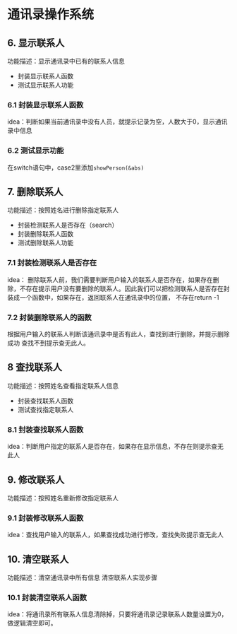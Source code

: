 # 通讯录操作系统

## 6. 显示联系人
功能描述：显示通讯录中已有的联系人信息
- 封装显示联系人函数
- 测试显示联系人功能

### 6.1 封装显示联系人函数
idea：判断如果当前通讯录中没有人员，就提示记录为空，人数大于0，显示通讯录中信息

### 6.2 测试显示功能
在switch语句中，case2里添加`showPerson(&abs)`

## 7. 删除联系人
功能描述：按照姓名进行删除指定联系人
- 封装检测联系人是否存在（search）
- 封装删除联系人函数
- 测试删除联系人功能

### 7.1 封装检测联系人是否存在
idea：
删除联系人前，我们需要判断用户输入的联系人是否存在，如果存在删除，不存在提示用户没有要删除的联系人。因此我们可以把检测联系人是否存在封装成一个函数中，如果存在，返回联系人在通讯录中的位置， 不存在return -1

### 7.2 封装删除联系人的函数
根据用户输入的联系人判断该通讯录中是否有此人，查找到进行删除，并提示删除成功
查找不到提示查无此人。

## 8 查找联系人
功能描述：按照姓名查看指定联系人信息
- 封装查找联系人函数
- 测试查找指定联系人

### 8.1 封装查找联系人函数
idea：判断用户指定的联系人是否存在，如果存在显示信息，不存在则提示查无此人

## 9. 修改联系人
功能描述：按照姓名重新修改指定联系人
### 9.1 封装修改联系人函数
idea：查找用户输入的联系人，如果查找成功进行修改，查找失败提示查无此人

## 10. 清空联系人
功能描述：清空通讯录中所有信息
清空联系人实现步骤
### 10.1 封装清空联系人函数
idea：将通讯录所有联系人信息清除掉，只要将通讯录记录联系人数量设置为0，做逻辑清空即可。
